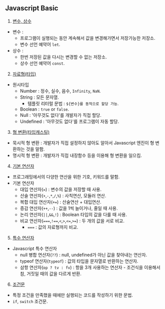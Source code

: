 ## Javascript Basic

1. [변수, 상수](https://github.com/hgene2452/React_Study/blob/main/section01/chapter04.js)

- 변수 :
  - 프로그램이 실행되는 동안 계속해서 값을 변경해가면서 저장가능한 저장소.
  - 변수 선언 예약어 `let`.
- 상수 :
  - 한번 저장된 값을 다시는 변경할 수 없는 저장소.
  - 상수 선언 예약어 `const`.

2. [자료형(타입)](https://github.com/hgene2452/React_Study/blob/main/section01/chapter05.js)

- 원시타입
  - Number : 정수, 실수, 음수, `Infinity`, `NaN`.
  - String : 모든 문자열.
    - 템플릿 리터럴 문법 : `${변수}를 동적으로 할당 가능`.
  - Boolean : `true` or `false`.
  - Null : '아무것도 없다'를 개발자가 직접 할당.
  - Undefined : '아무것도 없다'를 프로그램이 자동 할당.

3. [형 변환(타입캐스팅)](https://github.com/hgene2452/React_Study/blob/main/section01/chapter06.js)

- 묵시적 형 변환 : 개발자가 직접 설정하지 않아도 알아서 Javascript 엔진이 형 변환하는 것을 말함.
- 명시적 형 변환 : 개발자가 직접 내장함수 등을 이용해 형 변환을 일으킴.

4. [기본 연산자](https://github.com/hgene2452/React_Study/blob/main/section01/chapter07.js)

- 프로그래밍에서의 다양한 연산을 위한 기호, 키워드를 말함.
- 기본 연산자
  - 대입 연산자(`=`) : 변수의 값을 저장할 때 사용.
  - 산술 연산자(`+`,`-`,`*`,`/`,`%`) : 사칙연산, 모듈러 연산.
  - 복합 대입 연산자(`+=`) : 산술연산 + 대입연산.
  - 증감 연산자(`++`,`--`) : 값을 1씩 늘이거나, 줄일 때 사용.
  - 논리 연산자(`||`,`&&`,`!`) : Boolean 타입의 값을 다룰 때 사용.
  - 비교 연산자(`===`,`!==`,`<`,`>`,`<=`,`>=`) : 두 개의 값을 서로 비교.
    - `===` : 값의 자료형까지 비교.

5. [특수 연산자](https://github.com/hgene2452/React_Study/blob/main/section01/chapter08.js)

- Javascript 특수 연산자
  - null 병합 연산자(`??`) : null, undefined가 아닌 값을 찾아내는 연산자.
  - typeof 연산자(`typeof`) : 값의 타입을 문자열로 반환하는 연산자.
  - 삼항 연산자(`op ? tv : fv`) : 항을 3개 사용하는 연산자 - 조건식을 이용해서 참, 거짓일 때의 값을 다르게 반환.

6. [조건문](https://github.com/hgene2452/React_Study/blob/main/section01/chapter09.js)

- 특정 조건을 만족했을 때에만 실행되는 코드를 작성하기 위한 문법.
- `if`, `switch` 조건문.
